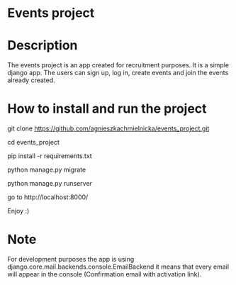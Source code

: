 # Events project

# Description
The events project is an app created for recruitment purposes. It is a simple django app. 
The users can sign up, log in, create events and join the events already created. 

# How to install and run the project

git clone https://github.com/agnieszkachmielnicka/events_project.git

cd events_project

pip install -r requirements.txt

python manage.py migrate

python manage.py runserver

go to http://localhost:8000/

Enjoy :)

# Note
For development purposes the app is using django.core.mail.backends.console.EmailBackend it means that every email will appear in the console (Confirmation email with activation link).
